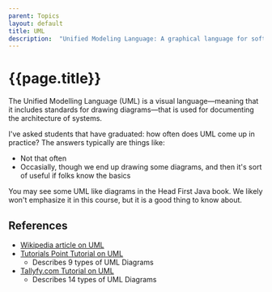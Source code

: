 ```yaml
---
parent: Topics
layout: default
title: UML 
description:  "Unified Modeling Language: A graphical language for software design"
---
```


# {{page.title}}

The Unified Modelling Language (UML) is a visual language—meaning that it includes standards for drawing diagrams—that is used for documenting the architecture of systems.

I've asked students that have graduated: how often does UML come up in practice?  The answers typically are things like:

* Not that often
* Occasially, though we end up drawing some diagrams, and then it's sort of
  useful if folks know the basics

You may see some UML like diagrams in the Head First Java book.  We likely won't emphasize it in this course, but it is a good thing to know about.

## References

* [Wikipedia article on UML](https://en.wikipedia.org/wiki/Unified_Modeling_Language)
* [Tutorials Point Tutorial on UML](https://www.tutorialspoint.com/uml/)
   * Describes 9 types of UML Diagrams
* [Tallyfy.com Tutorial on UML](https://tallyfy.com/uml-diagram/)
   * Describes 14 types of UML Diagrams
